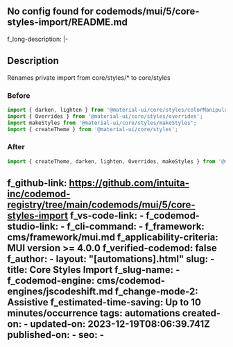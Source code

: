 No config found for codemods/mui/5/core-styles-import/README.md
---
f_long-description: |-
  ## Description
  Renames private import from core/styles/* to core/styles
  ### Before
  ```ts
  import { darken, lighten } from '@material-ui/core/styles/colorManipulator';
  import { Overrides } from '@material-ui/core/styles/overrides';
  import makeStyles from '@material-ui/core/styles/makeStyles';
  import { createTheme } from '@material-ui/core/styles';
  ```
  ### After
  ```ts
  import { createTheme, darken, lighten, Overrides, makeStyles } from '@material-ui/core/styles';
  ```
f_github-link: https://github.com/intuita-inc/codemod-registry/tree/main/codemods/mui/5/core-styles-import
f_vs-code-link: -
f_codemod-studio-link: -
f_cli-command: -
f_framework: cms/framework/mui.md
f_applicability-criteria: MUI version >= 4.0.0
f_verified-codemod: false
f_author: -
layout: "[automations].html"
slug: -
title: Core Styles Import
f_slug-name: -
f_codemod-engine: cms/codemod-engines/jscodeshift.md
f_change-mode-2: Assistive
f_estimated-time-saving: Up to 10 minutes/occurrence
tags: automations
created-on: -
updated-on: 2023-12-19T08:06:39.741Z
published-on: -
seo: -
---
